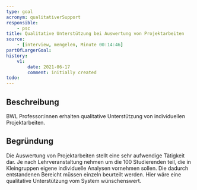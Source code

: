 ```yaml
---
type: goal
acronym: qualitativerSupport
responsible: 
    - psc
title: Qualitative Unterstützung bei Auswertung von Projektarbeiten
source:
    - [interview, mengelen, Minute 00:14:46]
partOfLargerGoal: 
history:
    v1:
        date: 2021-06-17
        comment: initially created
todo: 
---
```


## Beschreibung

BWL Professor:innen erhalten qualitative Unterstützung von individuellen Projektarbeiten.


## Begründung

Die Auswertung von Projektarbeiten stellt eine sehr aufwendige Tätigkeit dar. Je nach Lehrveranstaltung nehmen um die 100 Studierenden teil, die in Kleingruppen eigene individuelle Analysen vornehmen sollen. Die dadurch entstandenen Bereicht müssen einzeln beurteilt werden. Hier wäre eine qualitative Unterstützung vom System wünschenswert.
